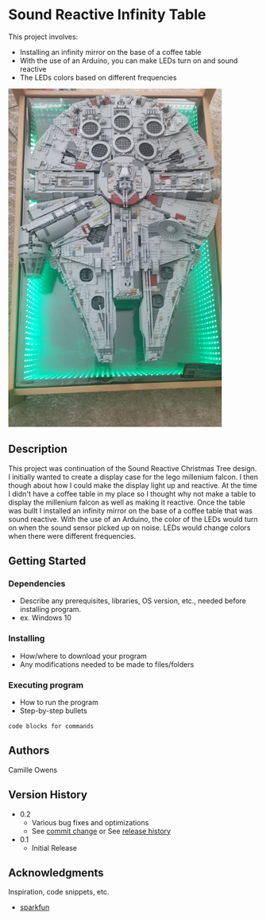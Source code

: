 # Sound Reactive Infinity Table

This project involves: 
* Installing an infinity mirror on the base of a coffee table
* With the use of an Arduino, you can make LEDs turn on and sound reactive
* The LEDs colors based on different frequencies

![alt text](images/falcon2.png)


## Description

This project was continuation of the Sound Reactive Christmas Tree design. 
I initially wanted to create a display case for the lego millenium falcon. 
I then though about how I could make the display light up and reactive. 
At the time I didn't have a coffee table in my place so I thought why not make a table to display the millenium falcon as well as making it reactive. 
Once the table was bullt I installed an infinity mirror on the base of a coffee table that was sound reactive. 
With the use of an Arduino, the color of the LEDs would turn on when the sound sensor picked up on noise. 
LEDs would change colors when there were different frequencies.

## Getting Started

### Dependencies

* Describe any prerequisites, libraries, OS version, etc., needed before installing program.
* ex. Windows 10

### Installing

* How/where to download your program
* Any modifications needed to be made to files/folders

### Executing program

* How to run the program
* Step-by-step bullets
```
code blocks for commands
```

## Authors

Camille Owens

## Version History

* 0.2
    * Various bug fixes and optimizations
    * See [commit change]() or See [release history]()
* 0.1
    * Initial Release
    
## Acknowledgments

Inspiration, code snippets, etc.
* [sparkfun](https://www.sparkfun.com/)
